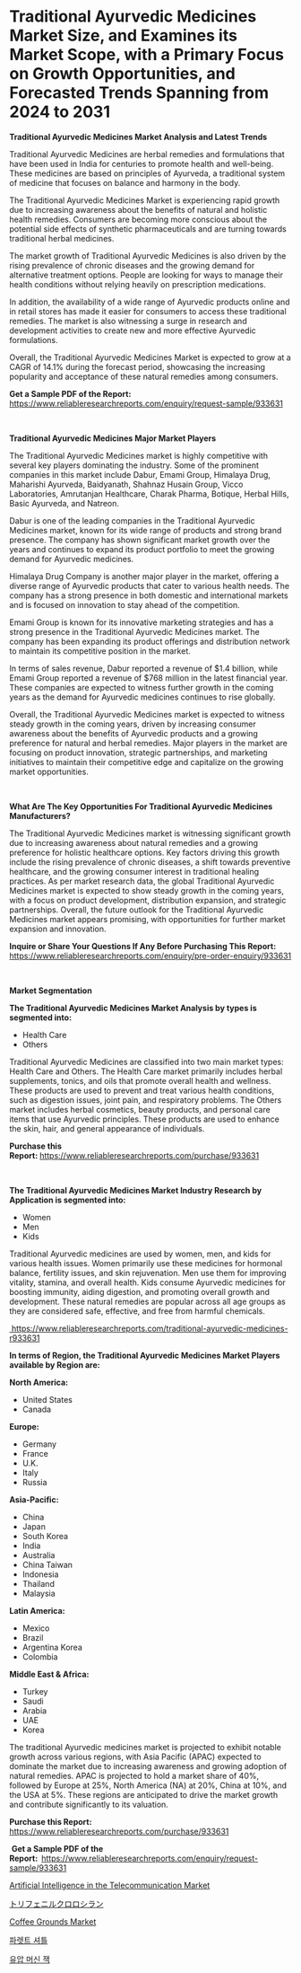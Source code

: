 <p><h1>Traditional Ayurvedic Medicines Market Size, and Examines its Market Scope, with a Primary Focus on Growth Opportunities, and Forecasted Trends Spanning from 2024 to 2031</h1></p><p><strong>Traditional Ayurvedic Medicines Market Analysis and Latest Trends</strong></p>
<p><p>Traditional Ayurvedic Medicines are herbal remedies and formulations that have been used in India for centuries to promote health and well-being. These medicines are based on principles of Ayurveda, a traditional system of medicine that focuses on balance and harmony in the body.</p><p>The Traditional Ayurvedic Medicines Market is experiencing rapid growth due to increasing awareness about the benefits of natural and holistic health remedies. Consumers are becoming more conscious about the potential side effects of synthetic pharmaceuticals and are turning towards traditional herbal medicines.</p><p>The market growth of Traditional Ayurvedic Medicines is also driven by the rising prevalence of chronic diseases and the growing demand for alternative treatment options. People are looking for ways to manage their health conditions without relying heavily on prescription medications.</p><p>In addition, the availability of a wide range of Ayurvedic products online and in retail stores has made it easier for consumers to access these traditional remedies. The market is also witnessing a surge in research and development activities to create new and more effective Ayurvedic formulations.</p><p>Overall, the Traditional Ayurvedic Medicines Market is expected to grow at a CAGR of 14.1% during the forecast period, showcasing the increasing popularity and acceptance of these natural remedies among consumers.</p></p>
<p><strong>Get a Sample PDF of the Report:&nbsp;</strong> <a href="https://www.reliableresearchreports.com/enquiry/request-sample/933631">https://www.reliableresearchreports.com/enquiry/request-sample/933631</a></p>
<p>&nbsp;</p>
<p><strong>Traditional Ayurvedic Medicines Major Market Players</strong></p>
<p><p>The Traditional Ayurvedic Medicines market is highly competitive with several key players dominating the industry. Some of the prominent companies in this market include Dabur, Emami Group, Himalaya Drug, Maharishi Ayurveda, Baidyanath, Shahnaz Husain Group, Vicco Laboratories, Amrutanjan Healthcare, Charak Pharma, Botique, Herbal Hills, Basic Ayurveda, and Natreon.</p><p>Dabur is one of the leading companies in the Traditional Ayurvedic Medicines market, known for its wide range of products and strong brand presence. The company has shown significant market growth over the years and continues to expand its product portfolio to meet the growing demand for Ayurvedic medicines.</p><p>Himalaya Drug Company is another major player in the market, offering a diverse range of Ayurvedic products that cater to various health needs. The company has a strong presence in both domestic and international markets and is focused on innovation to stay ahead of the competition.</p><p>Emami Group is known for its innovative marketing strategies and has a strong presence in the Traditional Ayurvedic Medicines market. The company has been expanding its product offerings and distribution network to maintain its competitive position in the market.</p><p>In terms of sales revenue, Dabur reported a revenue of $1.4 billion, while Emami Group reported a revenue of $768 million in the latest financial year. These companies are expected to witness further growth in the coming years as the demand for Ayurvedic medicines continues to rise globally.</p><p>Overall, the Traditional Ayurvedic Medicines market is expected to witness steady growth in the coming years, driven by increasing consumer awareness about the benefits of Ayurvedic products and a growing preference for natural and herbal remedies. Major players in the market are focusing on product innovation, strategic partnerships, and marketing initiatives to maintain their competitive edge and capitalize on the growing market opportunities.</p></p>
<p>&nbsp;</p>
<p><strong>What Are The Key Opportunities For Traditional Ayurvedic Medicines Manufacturers?</strong></p>
<p><p>The Traditional Ayurvedic Medicines market is witnessing significant growth due to increasing awareness about natural remedies and a growing preference for holistic healthcare options. Key factors driving this growth include the rising prevalence of chronic diseases, a shift towards preventive healthcare, and the growing consumer interest in traditional healing practices. As per market research data, the global Traditional Ayurvedic Medicines market is expected to show steady growth in the coming years, with a focus on product development, distribution expansion, and strategic partnerships. Overall, the future outlook for the Traditional Ayurvedic Medicines market appears promising, with opportunities for further market expansion and innovation.</p></p>
<p><strong>Inquire or Share Your Questions If Any Before Purchasing This Report:</strong> <a href="https://www.reliableresearchreports.com/enquiry/pre-order-enquiry/933631">https://www.reliableresearchreports.com/enquiry/pre-order-enquiry/933631</a></p>
<p>&nbsp;</p>
<p><strong>Market Segmentation</strong></p>
<p><strong>The Traditional Ayurvedic Medicines Market Analysis by types is segmented into:</strong></p>
<p><ul><li>Health Care</li><li>Others</li></ul></p>
<p><p>Traditional Ayurvedic Medicines are classified into two main market types: Health Care and Others. The Health Care market primarily includes herbal supplements, tonics, and oils that promote overall health and wellness. These products are used to prevent and treat various health conditions, such as digestion issues, joint pain, and respiratory problems. The Others market includes herbal cosmetics, beauty products, and personal care items that use Ayurvedic principles. These products are used to enhance the skin, hair, and general appearance of individuals.</p></p>
<p><strong>Purchase this Report:&nbsp;</strong><a href="https://www.reliableresearchreports.com/purchase/933631">https://www.reliableresearchreports.com/purchase/933631</a></p>
<p>&nbsp;</p>
<p><strong>The Traditional Ayurvedic Medicines Market Industry Research by Application is segmented into:</strong></p>
<p><ul><li>Women</li><li>Men</li><li>Kids</li></ul></p>
<p><p>Traditional Ayurvedic medicines are used by women, men, and kids for various health issues. Women primarily use these medicines for hormonal balance, fertility issues, and skin rejuvenation. Men use them for improving vitality, stamina, and overall health. Kids consume Ayurvedic medicines for boosting immunity, aiding digestion, and promoting overall growth and development. These natural remedies are popular across all age groups as they are considered safe, effective, and free from harmful chemicals.</p></p>
<p><a href="https://www.reliableresearchreports.com/traditional-ayurvedic-medicines-r933631">&nbsp;https://www.reliableresearchreports.com/traditional-ayurvedic-medicines-r933631</a></p>
<p><strong>In terms of Region, the Traditional Ayurvedic Medicines Market Players available by Region are:</strong></p>
<p>
    <p> <strong> North America: </strong>
        <ul>
            <li>United States</li>
            <li>Canada</li>
        </ul>
        </p> 
    <p> <strong> Europe: </strong>
        <ul>
            <li>Germany</li>
            <li>France</li>
            <li>U.K.</li>
            <li>Italy</li>
            <li>Russia</li>
        </ul>
        </p> 
    <p> <strong> Asia-Pacific: </strong>
        <ul>
            <li>China</li>
            <li>Japan</li>
            <li>South Korea</li>
            <li>India</li>
            <li>Australia</li>
            <li>China Taiwan</li>
            <li>Indonesia</li>
            <li>Thailand</li>
            <li>Malaysia</li>
        </ul>
        </p> 
    <p> <strong> Latin America: </strong>
        <ul>
            <li>Mexico</li>
            <li>Brazil</li>
            <li>Argentina Korea</li>
            <li>Colombia</li>
        </ul>
        </p> 
    <p> <strong> Middle East & Africa: </strong>
        <ul>
            <li>Turkey</li>
            <li>Saudi</li>
            <li>Arabia</li>
            <li>UAE</li>
            <li>Korea</li>
        </ul>
    </p>
    </p>
<p><p>The traditional Ayurvedic medicines market is projected to exhibit notable growth across various regions, with Asia Pacific (APAC) expected to dominate the market due to increasing awareness and growing adoption of natural remedies. APAC is projected to hold a market share of 40%, followed by Europe at 25%, North America (NA) at 20%, China at 10%, and the USA at 5%. These regions are anticipated to drive the market growth and contribute significantly to its valuation.</p></p>
<p><strong>Purchase this Report: </strong><a href="https://www.reliableresearchreports.com/purchase/933631">https://www.reliableresearchreports.com/purchase/933631</a></p>
<p>&nbsp;<strong>Get a Sample PDF of the Report:&nbsp;&nbsp;</strong><a href="https://www.reliableresearchreports.com/enquiry/request-sample/933631">https://www.reliableresearchreports.com/enquiry/request-sample/933631</a></p>
<p><strong></strong></p>
<p><p><a href="https://github.com/kosella/Market-Research-Report-List-3/blob/main/artificial-intelligence-in-the-telecommunication-market.md">Artificial Intelligence in the Telecommunication Market</a></p><p><a href="https://medium.com/@josephmiller1959/%E3%83%88%E3%83%AA%E3%83%95%E3%82%A7%E3%83%8B%E3%83%AB%E3%82%AF%E3%83%AD%E3%83%AD%E3%82%B7%E3%83%A9%E3%83%B3%E5%B8%82%E5%A0%B4%E3%81%AE%E5%88%86%E6%9E%90-%E3%82%B0%E3%83%AD%E3%83%BC%E3%83%90%E3%83%AB%E7%94%A3%E6%A5%AD%E3%81%AE%E5%B1%95%E6%9C%9B%E3%81%A8%E4%BA%88%E6%B8%AC-2024%E5%B9%B4%E3%81%8B%E3%82%892031%E5%B9%B4-db2b2928d9c3">トリフェニルクロロシラン</a></p><p><a href="https://www.linkedin.com/pulse/coffee-grounds-market-trends-forecast-competitive-analysis-o9roc">Coffee Grounds Market</a></p><p><a href="https://medium.com/@rickymetzdvm/%ED%8C%94%EB%A0%88%ED%8A%B8-%EC%85%94%ED%8B%80-%EC%8B%9C%EC%9E%A5%EC%9D%80-%EC%8B%9C%EC%9E%A5-%EC%A0%90%EC%9C%A0%EC%9C%A8-%EC%8B%9C%EC%9E%A5-%EB%8F%99%ED%96%A5-%EB%B0%8F-%EC%8B%9C%EC%9E%A5-%EC%84%B1%EC%9E%A5%EC%97%90-%EA%B4%80%ED%95%9C-%EC%A0%95%EB%B3%B4%EB%A5%BC-%EC%A0%9C%EA%B3%B5%ED%95%A9%EB%8B%88%EB%8B%A4-168b0b9a25e8">파렛트 셔틀</a></p><p><a href="https://github.com/chupp85/Market-Research-Report-List-1/blob/main/104766454288.md">유압 머신 잭</a></p></p>